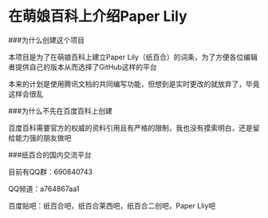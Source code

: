 # 在萌娘百科上介绍Paper Lily

###为什么创建这个项目

本项目是为了在萌娘百科上建立Paper Lily（纸百合）的词条，为了方便各位编辑者提供自己的版本从而选择了GitHub这样的平台

本来的计划是使用腾讯文档的共同编写功能，但想到是实时更改的就放弃了，毕竟这样会很乱

###为什么不先在百度百科上创建

百度百科需要官方的权威的资料引用且有严格的限制，我也没有摸索明白，还是留给能力强的朋友做吧

###纸百合的国内交流平台

目前有QQ群：690840743

QQ频道：a764867aa1

百度贴吧：纸百合吧，纸百合莱西吧，纸百合二创吧，Paper Lliy吧
